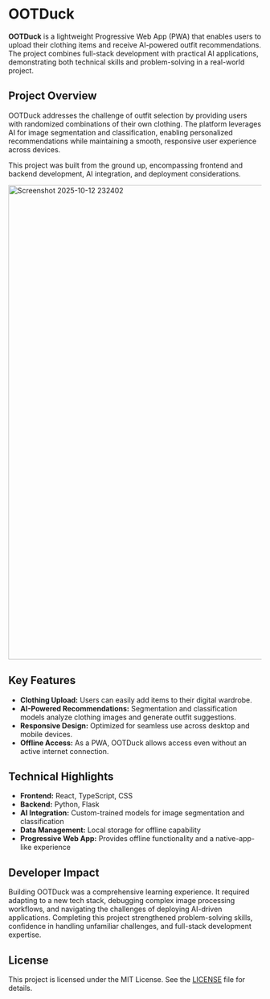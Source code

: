 # OOTDuck

**OOTDuck** is a lightweight Progressive Web App (PWA) that enables users to upload their clothing items and receive AI-powered outfit recommendations. The project combines full-stack development with practical AI applications, demonstrating both technical skills and problem-solving in a real-world project.

## Project Overview

OOTDuck addresses the challenge of outfit selection by providing users with randomized combinations of their own clothing. The platform leverages AI for image segmentation and classification, enabling personalized recommendations while maintaining a smooth, responsive user experience across devices.  

This project was built from the ground up, encompassing frontend and backend development, AI integration, and deployment considerations.

<img width="1912" height="942" alt="Screenshot 2025-10-12 232402" src="https://github.com/user-attachments/assets/ea425b8e-4a1c-4fe3-b21b-3e4b86210cb3" />

## Key Features

- **Clothing Upload:** Users can easily add items to their digital wardrobe.
- **AI-Powered Recommendations:** Segmentation and classification models analyze clothing images and generate outfit suggestions.
- **Responsive Design:** Optimized for seamless use across desktop and mobile devices.
- **Offline Access:** As a PWA, OOTDuck allows access even without an active internet connection.

## Technical Highlights

- **Frontend:** React, TypeScript, CSS
- **Backend:** Python, Flask
- **AI Integration:** Custom-trained models for image segmentation and classification
- **Data Management:** Local storage for offline capability
- **Progressive Web App:** Provides offline functionality and a native-app-like experience

## Developer Impact

Building OOTDuck was a comprehensive learning experience. It required adapting to a new tech stack, debugging complex image processing workflows, and navigating the challenges of deploying AI-driven applications. Completing this project strengthened problem-solving skills, confidence in handling unfamiliar challenges, and full-stack development expertise.

## License

This project is licensed under the MIT License. See the [LICENSE](./LICENSE) file for details.
